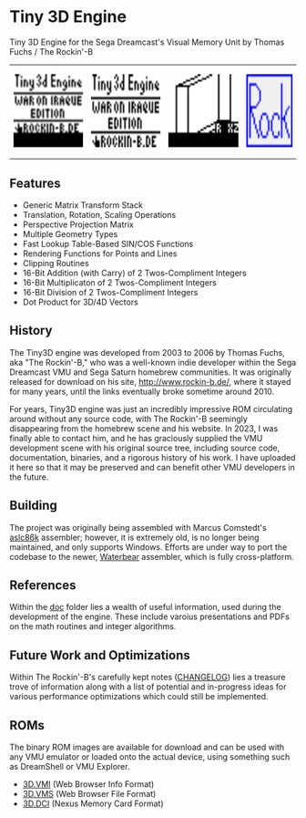 # Tiny 3D Engine
Tiny 3D Engine for the Sega Dreamcast's Visual Memory Unit by Thomas Fuchs / The Rockin'-B

<table><tr>
<td>
  <p align="left"><img src="https://github.com/gyrovorbis/tiny3dengine/blob/master/img/tiny3dBig.gif?raw=true" alt="Screen Capture 1" width="192" height="128"><br>
  </td><td>
<p align="left"><img src="https://github.com/gyrovorbis/tiny3dengine/blob/master/img/title.png?raw=true" alt="Title" width="192" height="128">
  </td><td>
<p align="left"><img src="https://github.com/gyrovorbis/tiny3dengine/blob/master/img/tiny3DBig2.gif?raw=true" alt="Screen Capture 2" width="192" height="128">
  </td><td>
<p align="left"><img src="https://github.com/gyrovorbis/tiny3dengine/blob/master/img/vms_icon.gif?raw=true" alt="VMS Icon" width="128" height="128">
  </td></tr></table>

## Features
* Generic Matrix Transform Stack
* Translation, Rotation, Scaling Operations
* Perspective Projection Matrix
* Multiple Geometry Types
* Fast Lookup Table-Based SIN/COS Functions
* Rendering Functions for Points and Lines
* Clipping Routines 
* 16-Bit Addition (with Carry) of 2 Twos-Compliment Integers
* 16-Bit Multiplicaton of 2 Twos-Compliment Integers
* 16-Bit Division of 2 Twos-Compliment Integers
* Dot Product for 3D/4D Vectors

## History
The Tiny3D engine was developed from 2003 to 2006 by Thomas Fuchs, aka "The Rockin'-B," who was a well-known indie developer within the Sega Dreamcast VMU and Sega Saturn homebrew communities. It was originally released for download on his site, http://www.rockin-b.de/, where it stayed for many years, until the links eventually broke sometime around 2010. 

For years, Tiny3D engine was just an incredibly impressive ROM circulating around without any source code, with The Rockin'-B seemingly disappearing from the homebrew scene and his website. In 2023, I was finally able to contact him, and he has graciously supplied the VMU development scene with his original source tree, including source code, documentation, binaries, and a rigorous history of his work. I have uploaded it here so that it may be preserved and can benefit other VMU developers in the future. 

## Building
The project was originally being assembled with Marcus Comstedt's <a href="https://pkgsrc.se/devel/aslc86k">aslc86k</a> assembler; however, it is extremely old, is no longer being maintained, and only supports Windows. Efforts are under way to port the codebase to the newer, <a href="https://github.com/wtetzner/waterbear">Waterbear</a> assembler, which is fully cross-platform.

## References
Within the <a href="https://github.com/gyrovorbis/tiny3dengine/tree/master/doc">doc</a> folder lies a wealth of useful information, used during the development of the engine. These include varoius presentations and PDFs on the math routines and integer algorithms.

## Future Work and Optimizations
Within The Rockin'-B's carefully kept notes (<a href="https://github.com/gyrovorbis/tiny3dengine/blob/master/CHANGELOG.md">CHANGELOG</a>) lies a treasure trove of information along with a list of potential and in-progress ideas for various performance optimizations which could still be implemented.

## ROMs
The binary ROM images are available for download and can be used with any VMU emulator or loaded onto the actual device, using something such as DreamShell or VMU Explorer.
* <a href="https://github.com/gyrovorbis/tiny3dengine/raw/master/rom/3D.VMI">3D.VMI</a> (Web Browser Info Format)
* <a href="https://github.com/gyrovorbis/tiny3dengine/raw/master/rom/3D.VMS">3D.VMS</a> (Web Browser File Format)
* <a href="https://github.com/gyrovorbis/tiny3dengine/raw/master/rom/3D.DCI">3D.DCI</a> (Nexus Memory Card Format)
